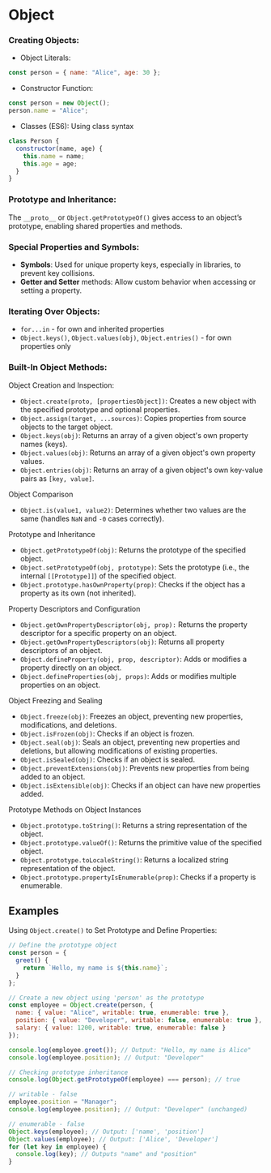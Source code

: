 # Object

### Creating Objects:

- Object Literals:
```js
const person = { name: "Alice", age: 30 };
```
- Constructor Function:
```js
const person = new Object();
person.name = "Alice";
```
- Classes (ES6): Using class syntax
```js
class Person {
  constructor(name, age) {
    this.name = name;
    this.age = age;
  }
}
```

### Prototype and Inheritance:

The `__proto__` or `Object.getPrototypeOf()` gives access to an object’s prototype, enabling shared properties and methods.

### Special Properties and Symbols:

- **Symbols**: Used for unique property keys, especially in libraries, to prevent key collisions.
- **Getter and Setter** methods: Allow custom behavior when accessing or setting a property.

### Iterating Over Objects:

- `for...in` - for own and inherited properties
- `Object.keys()`, `Object.values(obj)`, `Object.entries()` - for own properties only

### Built-In Object Methods:

Object Creation and Inspection:

- `Object.create(proto, [propertiesObject])`: Creates a new object with the specified prototype and optional properties.
- `Object.assign(target, ...sources)`: Copies properties from source objects to the target object.
- `Object.keys(obj)`: Returns an array of a given object's own property names (keys).
- `Object.values(obj)`: Returns an array of a given object's own property values.
- `Object.entries(obj)`: Returns an array of a given object's own key-value pairs as `[key, value]`.

Object Comparison

- `Object.is(value1, value2)`: Determines whether two values are the same (handles `NaN` and `-0` cases correctly).

Prototype and Inheritance

- `Object.getPrototypeOf(obj)`: Returns the prototype of the specified object.
- `Object.setPrototypeOf(obj, prototype)`: Sets the prototype (i.e., the internal `[[Prototype]]`) of the specified object.
- `Object.prototype.hasOwnProperty(prop)`: Checks if the object has a property as its own (not inherited).

Property Descriptors and Configuration

- `Object.getOwnPropertyDescriptor(obj, prop):` Returns the property descriptor for a specific property on an object.
- `Object.getOwnPropertyDescriptors(obj)`: Returns all property descriptors of an object.
- `Object.defineProperty(obj, prop, descriptor)`: Adds or modifies a property directly on an object.
- `Object.defineProperties(obj, props)`: Adds or modifies multiple properties on an object.

Object Freezing and Sealing

- `Object.freeze(obj)`: Freezes an object, preventing new properties, modifications, and deletions.
- `Object.isFrozen(obj)`: Checks if an object is frozen.
- `Object.seal(obj)`: Seals an object, preventing new properties and deletions, but allowing modifications of existing properties.
- `Object.isSealed(obj)`: Checks if an object is sealed.
- `Object.preventExtensions(obj)`: Prevents new properties from being added to an object.
- `Object.isExtensible(obj)`: Checks if an object can have new properties added.

Prototype Methods on Object Instances

- `Object.prototype.toString()`: Returns a string representation of the object.
- `Object.prototype.valueOf()`: Returns the primitive value of the specified object.
- `Object.prototype.toLocaleString()`: Returns a localized string representation of the object.
- `Object.prototype.propertyIsEnumerable(prop)`: Checks if a property is enumerable.

## Examples

Using `Object.create()` to Set Prototype and Define Properties:
```js
// Define the prototype object
const person = {
  greet() {
    return `Hello, my name is ${this.name}`;
  }
};

// Create a new object using 'person' as the prototype
const employee = Object.create(person, {
  name: { value: "Alice", writable: true, enumerable: true },
  position: { value: "Developer", writable: false, enumerable: true },
  salary: { value: 1200, writable: true, enumerable: false }
});

console.log(employee.greet()); // Output: "Hello, my name is Alice"
console.log(employee.position); // Output: "Developer"

// Checking prototype inheritance
console.log(Object.getPrototypeOf(employee) === person); // true

// writable - false
employee.position = "Manager";
console.log(employee.position); // Output: "Developer" (unchanged)

// enumerable - false
Object.keys(employee); // Output: ['name', 'position']
Object.values(employee); // Output: ['Alice', 'Developer']
for (let key in employee) {
  console.log(key); // Outputs "name" and "position"
}
```
